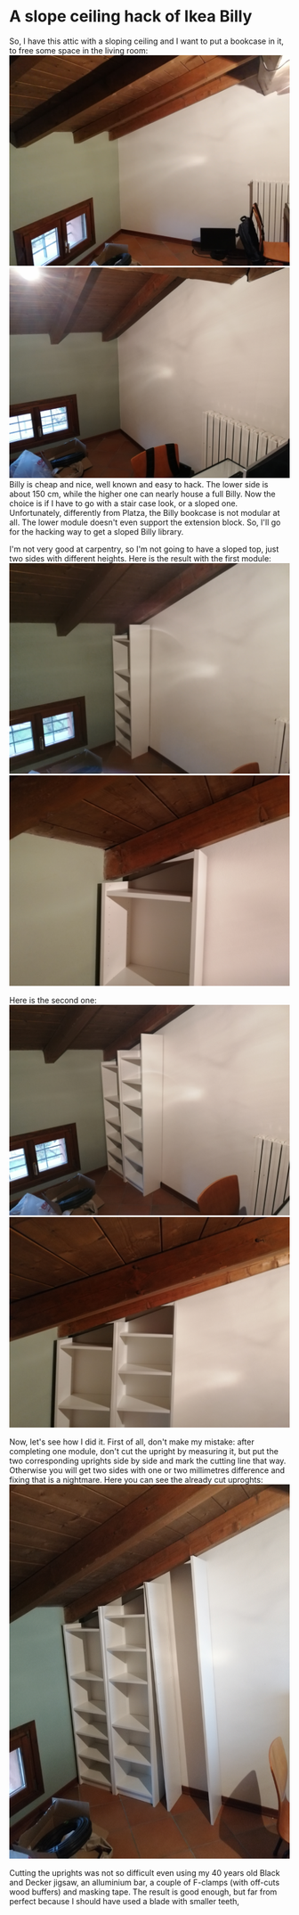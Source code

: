 # A slope ceiling hack of Ikea Billy
So, I have this attic with a sloping ceiling and I want to put a bookcase in it, to free some space in the living room:
![The room](https://github.com/CostantinoGrana/BillyIkeaHack/raw/main/Ikea/IMG_20201205_121631.jpg)
![That's the space](https://github.com/CostantinoGrana/BillyIkeaHack/raw/main/Ikea/IMG_20201205_121657.jpg)
Billy is cheap and nice, well known and easy to hack. The lower side is about 150 cm, while the higher one can nearly house a full Billy. Now the choice is if I have to go with a stair case look, or a sloped one. Unfortunately, differently from Platza, the Billy bookcase is not modular at all. The lower module doesn't even support the extension block. So, I'll go for the hacking way to get a sloped Billy library.

I'm not very good at carpentry, so I'm not going to have a sloped top, just two sides with different heights. Here is the result with the first module:
![One module](https://github.com/CostantinoGrana/BillyIkeaHack/raw/main/Ikea/IMG_20201205_121921.jpg)
![One module front view](https://github.com/CostantinoGrana/BillyIkeaHack/raw/main/Ikea/IMG_20201205_121932.jpg)

Here is the second one:
![Two modules](https://github.com/CostantinoGrana/BillyIkeaHack/raw/main/Ikea/IMG_20201205_122103.jpg)
![Two modules front](https://github.com/CostantinoGrana/BillyIkeaHack/raw/main/Ikea/IMG_20201205_122113.jpg)

Now, let's see how I did it. First of all, don't make my mistake: after completing one module, don't cut the upright by measuring it, but put the two corresponding uprights side by side and mark the cutting line that way. Otherwise you will get two sides with one or two millimetres difference and fixing that is a nightmare.
Here you can see the already cut uproghts: 
![Three modules assembly](https://github.com/CostantinoGrana/BillyIkeaHack/raw/main/Ikea/IMG_20201205_130234.jpg)

Cutting the uprights was not so difficult even using my 40 years old Black and Decker jigsaw, an alluminium bar, a couple of F-clamps (with off-cuts wood buffers) and masking tape. The result is good enough, but far from perfect because I should have used a blade with smaller teeth, 
<!--stackedit_data:
eyJoaXN0b3J5IjpbLTg5MDk0OTU2OSwtMTg5OTQ5OTEyMyw4NT
Q3ODcwNTEsLTU2NDQ2NjIwOSwtMjkyOTExNzU5LC0xMzMyNTUx
NzAwXX0=
-->